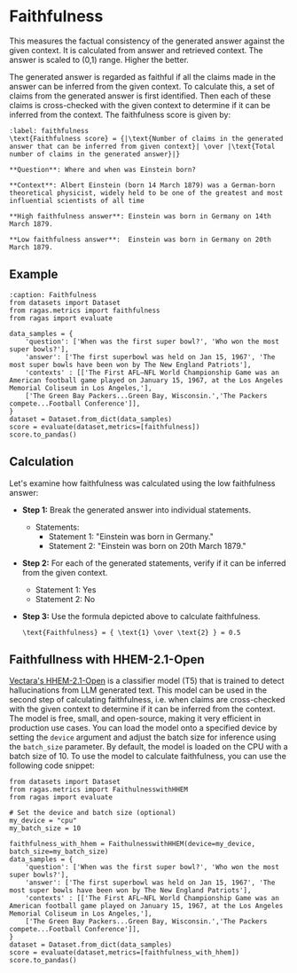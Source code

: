 # Faithfulness

This measures the factual consistency of the generated answer against the given context. It is calculated from answer and retrieved context. The answer is scaled to (0,1) range. Higher the better.

The generated answer is regarded as faithful if all the claims made in the answer can be inferred from the given context. To calculate this, a set of claims from the generated answer is first identified. Then each of these claims is cross-checked with the given context to determine if it can be inferred from the context. The faithfulness score is given by:

```{math}
:label: faithfulness
\text{Faithfulness score} = {|\text{Number of claims in the generated answer that can be inferred from given context}| \over |\text{Total number of claims in the generated answer}|}
```


```{hint}
**Question**: Where and when was Einstein born?

**Context**: Albert Einstein (born 14 March 1879) was a German-born theoretical physicist, widely held to be one of the greatest and most influential scientists of all time

**High faithfulness answer**: Einstein was born in Germany on 14th March 1879.

**Low faithfulness answer**:  Einstein was born in Germany on 20th March 1879.
```

## Example

```{code-block} python
:caption: Faithfulness 
from datasets import Dataset 
from ragas.metrics import faithfulness
from ragas import evaluate

data_samples = {
    'question': ['When was the first super bowl?', 'Who won the most super bowls?'],
    'answer': ['The first superbowl was held on Jan 15, 1967', 'The most super bowls have been won by The New England Patriots'],
    'contexts' : [['The First AFL–NFL World Championship Game was an American football game played on January 15, 1967, at the Los Angeles Memorial Coliseum in Los Angeles,'], 
    ['The Green Bay Packers...Green Bay, Wisconsin.','The Packers compete...Football Conference']],
}
dataset = Dataset.from_dict(data_samples)
score = evaluate(dataset,metrics=[faithfulness])
score.to_pandas()
```

## Calculation 

Let's examine how faithfulness was calculated using the low faithfulness answer:

- **Step 1:** Break the generated answer into individual statements.
    - Statements:
        - Statement 1: "Einstein was born in Germany."
        - Statement 2: "Einstein was born on 20th March 1879."

- **Step 2:** For each of the generated statements, verify if it can be inferred from the given context.
    - Statement 1: Yes
    - Statement 2: No

- **Step 3:** Use the formula depicted above to calculate faithfulness.
    ```{math}
    \text{Faithfulness} = { \text{1} \over \text{2} } = 0.5
    ```


## Faithfullness with HHEM-2.1-Open

[Vectara's HHEM-2.1-Open](https://vectara.com/blog/hhem-2-1-a-better-hallucination-detection-model/) is a classifier model (T5) that is trained to detect hallucinations from LLM generated text. This model can be used in the second step of calculating faithfulness, i.e. when claims are cross-checked with the given context to determine if it can be inferred from the context. The model is free, small, and open-source, making it very efficient in production use cases. You can load the model onto a specified device by setting the `device` argument and adjust the batch size for inference using the `batch_size` parameter. By default, the model is loaded on the CPU with a batch size of 10. To use the model to calculate faithfulness, you can use the following code snippet:

```{code-block} python
from datasets import Dataset 
from ragas.metrics import FaithulnesswithHHEM
from ragas import evaluate

# Set the device and batch size (optional)
my_device = "cpu"
my_batch_size = 10

faithfulness_with_hhem = FaithulnesswithHHEM(device=my_device, batch_size=my_batch_size)
data_samples = {
    'question': ['When was the first super bowl?', 'Who won the most super bowls?'],
    'answer': ['The first superbowl was held on Jan 15, 1967', 'The most super bowls have been won by The New England Patriots'],
    'contexts' : [['The First AFL–NFL World Championship Game was an American football game played on January 15, 1967, at the Los Angeles Memorial Coliseum in Los Angeles,'], 
    ['The Green Bay Packers...Green Bay, Wisconsin.','The Packers compete...Football Conference']],
}
dataset = Dataset.from_dict(data_samples)
score = evaluate(dataset,metrics=[faithfulness_with_hhem])
score.to_pandas()

```